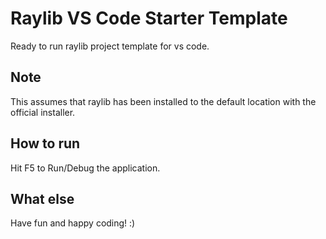 # Raylib VS Code Starter Template

Ready to run raylib project template for vs code.

## Note

This assumes that raylib has been installed to the default location with the
official installer.

## How to run

Hit F5 to Run/Debug the application.

## What else

Have fun and happy coding! :)
